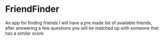 # FriendFinder
An app for finding friends
I will have a pre made list of available friends, after answering a few questions you will be matched up with someone that has a similar score

